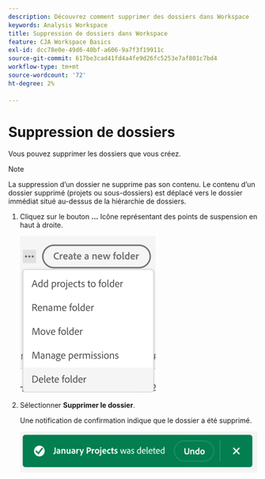 ```yaml
---
description: Découvrez comment supprimer des dossiers dans Workspace
keywords: Analysis Workspace
title: Suppression de dossiers dans Workspace
feature: CJA Workspace Basics
exl-id: dcc78e0e-49d6-40bf-a606-9a7f3f19911c
source-git-commit: 617be3cad41fd4a4fe9d26fc5253e7af801c7bd4
workflow-type: tm+mt
source-wordcount: '72'
ht-degree: 2%

---
```



# Suppression de dossiers

Vous pouvez supprimer les dossiers que vous créez.

>[!NOTE]
>
>La suppression d’un dossier ne supprime pas son contenu. Le contenu d’un dossier supprimé (projets ou sous-dossiers) est déplacé vers le dossier immédiat situé au-dessus de la hiérarchie de dossiers.

1. Cliquez sur le bouton **...** Icône représentant des points de suspension en haut à droite.

   ![](/help/analysis-workspace/build-workspace-project/assets/select-delete-folder.png)

1. Sélectionner **Supprimer le dossier**.

   Une notification de confirmation indique que le dossier a été supprimé.

   ![](/help/analysis-workspace/build-workspace-project/assets/deleted-folder.png)

